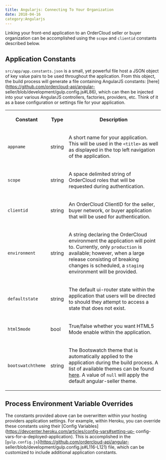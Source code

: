 ```yaml
---
title: Angularjs: Connecting To Your Organization
date: 2018-04-16
category:Angularjs
---
```





Linking your front-end application to an OrderCloud seller or buyer
organization can be accomplished using the `scope` and `clientid` constants
described below.







## Application Constants





`src/app/app.constants.json` is a small, yet powerful file host a JSON object
of key value pairs to be used throughout the application. From this object,
the build process will generate a file containing AngularJS constants:
[here](https://github.com/ordercloud-api/angular-
seller/blob/development/gulp.config.js#L86), which can then be injected into
your various AngularJS controllers, factories, providers, etc. Think of it as
a base configuration or settings file for your application.



  
<table>  
<tr>  
<th>

Constant

</th>  
<th>

Type

</th>  
<th>

Description

</th> </tr>  
<tr>  
<td>

`appname`

</td>  
<td>

string

</td>  
<td>

A short name for your application. This will be used in the `<title>` as well
as displayed in the top left navigation of the application.

</td> </tr>  
<tr>  
<td>

`scope`

</td>  
<td>

string

</td>  
<td>

A space delimited string of OrderCloud roles that will be requested during
authentication.

</td> </tr>  
<tr>  
<td>

`clientid`

</td>  
<td>

string

</td>  
<td>

An OrderCloud ClientID for the seller, buyer network, or buyer application
that will be used for authentication.

</td> </tr>  
<tr>  
<td>

`environment`

</td>  
<td>

string

</td>  
<td>

A string declaring the OrderCloud environment the application will point to.
Currently, only `production` is available; however, when a large release
consisting of breaking changes is scheduled, a `staging` environment will be
provided.

</td> </tr>  
<tr>  
<td>

`defaultstate`

</td>  
<td>

string

</td>  
<td>

The default ui-router state within the application that users will be directed
to should they attempt to access a state that does not exist.

</td> </tr>  
<tr>  
<td>

`html5mode`

</td>  
<td>

bool

</td>  
<td>

True/false whether you want HTML5 Mode enable within the application.

</td> </tr>  
<tr>  
<td>

`bootswatchtheme`

</td>  
<td>

string

</td>  
<td>

The Bootswatch theme that is automatically applied to the application during
the build process. A list of available themes can be found
[here](https://bootswatch.com/). A value of `null` will apply the default
angular-seller theme.

</td> </tr> </table>









## Process Environment Variable Overrides





The constants provided above can be overwritten within your hosting providers
application settings. For example, within Heroku, you can override these
constants using their [Config
Variables](https://devcenter.heroku.com/articles/config-vars#setting-up-
config-vars-for-a-deployed-application). This is accomplished in the
[`gulp.config.js`](https://github.com/ordercloud-api/angular-
seller/blob/development/gulp.config.js#L116-L121) file, which can be
customized to include additional application constants.





